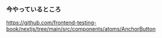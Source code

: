 ### 今やっているところ

https://github.com/frontend-testing-book/nextjs/tree/main/src/components/atoms/AnchorButton
